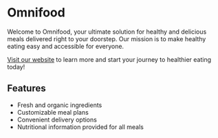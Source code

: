 # Omnifood

Welcome to Omnifood, your ultimate solution for healthy and delicious meals delivered right to your doorstep. Our mission is to make healthy eating easy and accessible for everyone.

[Visit our website](https://omnifood-ahmedkamel.netlify.app/) to learn more and start your journey to healthier eating today!

## Features

- Fresh and organic ingredients
- Customizable meal plans
- Convenient delivery options
- Nutritional information provided for all meals
